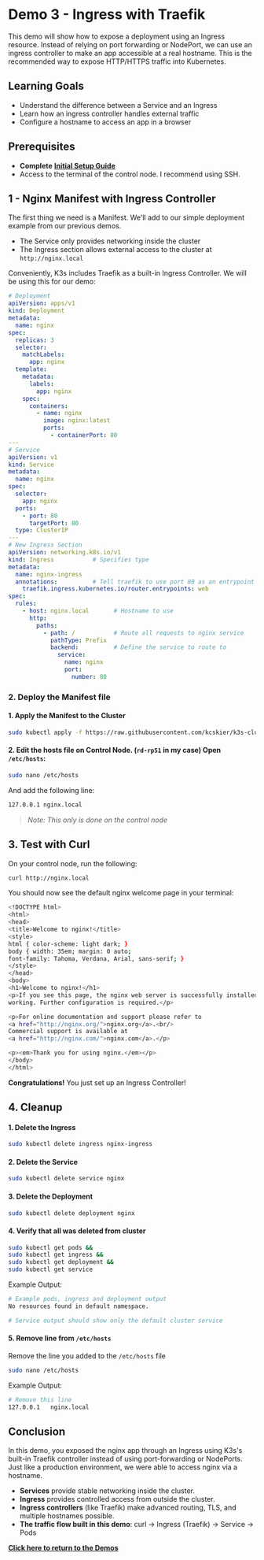 # Demo 3 - Ingress with Traefik

This demo will show how to expose a deployment using an Ingress resource. Instead of relying on port forwarding or NodePort, we can use an ingress controller to make an app accessible at a real hostname. This is the recommended way to expose HTTP/HTTPS traffic into Kubernetes.

## Learning Goals

- Understand the difference between a Service and an Ingress
- Learn how an ingress controller handles external traffic
- Configure a hostname to access an app in a browser

## Prerequisites

- **Complete** [**Initial Setup Guide**](../00-initial-setup/initial-setup.md)
- Access to the terminal of the control node. I recommend using SSH.

## 1 - Nginx Manifest with Ingress Controller

The first thing we need is a Manifest. We'll add to our simple deployment example from our previous demos.

- The Service only provides networking inside the cluster
- The Ingress section allows external access to the cluster at `http://nginx.local`

Conveniently, K3s includes Traefik as a built-in Ingress Controller. We will be using this for our demo:

```yaml
# Deployment
apiVersion: apps/v1
kind: Deployment
metadata:
  name: nginx
spec:
  replicas: 3
  selector:
    matchLabels:
      app: nginx
  template:
    metadata:
      labels:
        app: nginx
    spec:
      containers:
        - name: nginx
          image: nginx:latest
          ports:
            - containerPort: 80
---
# Service
apiVersion: v1
kind: Service
metadata:
  name: nginx
spec:
  selector:
    app: nginx
  ports:
    - port: 80
      targetPort: 80
  type: ClusterIP
---
# New Ingress Section
apiVersion: networking.k8s.io/v1
kind: Ingress           # Specifies type
metadata:
  name: nginx-ingress
  annotations:          # Tell traefik to use port 80 as an entrypoint
    traefik.ingress.kubernetes.io/router.entrypoints: web
spec:
  rules:
    - host: nginx.local       # Hostname to use
      http:
        paths:
          - path: /           # Route all requests to nginx service
            pathType: Prefix
            backend:          # Define the service to route to
              service:
                name: nginx
                port:
                  number: 80

```

### 2. Deploy the Manifest file

#### 1. Apply the Manifest to the Cluster

```bash
sudo kubectl apply -f https://raw.githubusercontent.com/kcskier/k3s-cluster-demo/main/manifests/demo/30-ingress_example.yaml
```

#### 2. Edit the hosts file on Control Node. (`rd-rp51` in my case) Open `/etc/hosts`:

```bash
sudo nano /etc/hosts
```

And add the following line:
```bash
127.0.0.1 nginx.local
```

> *Note: This only is done on the control node*

## 3. Test with Curl

On your control node, run the following:

```bash
curl http://nginx.local
```

You should now see the default nginx welcome page in your terminal:

```bash
<!DOCTYPE html>
<html>
<head>
<title>Welcome to nginx!</title>
<style>
html { color-scheme: light dark; }
body { width: 35em; margin: 0 auto;
font-family: Tahoma, Verdana, Arial, sans-serif; }
</style>
</head>
<body>
<h1>Welcome to nginx!</h1>
<p>If you see this page, the nginx web server is successfully installed and
working. Further configuration is required.</p>

<p>For online documentation and support please refer to
<a href="http://nginx.org/">nginx.org</a>.<br/>
Commercial support is available at
<a href="http://nginx.com/">nginx.com</a>.</p>

<p><em>Thank you for using nginx.</em></p>
</body>
</html>
```

**Congratulations!** You just set up an Ingress Controller!

## 4. Cleanup

#### 1. Delete the Ingress
```bash
sudo kubectl delete ingress nginx-ingress
```

#### 2. Delete the Service
```bash
sudo kubectl delete service nginx
```

#### 3. Delete the Deployment
```bash
sudo kubectl delete deployment nginx
```

#### 4. Verify that all was deleted from cluster
```bash
sudo kubectl get pods &&
sudo kubectl get ingress &&
sudo kubectl get deployment &&
sudo kubectl get service
```

Example Output:
```bash
# Example pods, ingress and deployment output
No resources found in default namespace.

# Service output should show only the default cluster service
```

#### 5. Remove line from `/etc/hosts`
Remove the line you added to the `/etc/hosts` file

```bash
sudo nano /etc/hosts
```

Example Output:
```bash
# Remove this line
127.0.0.1   nginx.local
```

## Conclusion

In this demo, you exposed the nginx app through an Ingress using K3s's built-in Traefik controller instead of using port-forwarding or NodePorts. Just like a production environment, we were able to access nginx via a hostname.

- **Services** provide stable networking inside the cluster.
- **Ingress** provides controlled access from outside the cluster.
- **Ingress controllers** (like Traefik) make advanced routing, TLS, and multiple hostnames possible.
- **The traffic flow built in this demo**: curl → Ingress (Traefik) → Service → Pods

[**Click here to return to the Demos**](../README.md#demos)